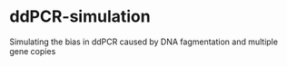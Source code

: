 # ddPCR-simulation
Simulating the bias in ddPCR caused by DNA fagmentation and multiple gene copies
